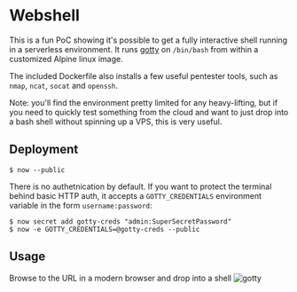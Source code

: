 # Webshell

This is a fun PoC showing it's possible to get a fully interactive shell running in a serverless environment. It runs [gotty](https://github.com/yudai/gotty) on `/bin/bash` from within a customized Alpine linux image.

The included Dockerfile also installs a few useful pentester tools, such as `nmap`, `ncat`, `socat` and `openssh`.

Note: you'll find the environment pretty limited for any heavy-lifting, but if you need to quickly test something from the cloud and want to just drop into a bash shell without spinning up a VPS, this is very useful.

## Deployment
```
$ now --public
```


There is no authetnication by default. If you want to protect the terminal behind basic HTTP auth, it accepts a `GOTTY_CREDENTIALS` environment variable in the form `username:password`:

```
$ now secret add gotty-creds "admin:SuperSecretPassword"
$ now -e GOTTY_CREDENTIALS=@gotty-creds --public
```

## Usage
Browse to the URL in a modern browser and drop into a shell
![gotty](../imgs/gotty.png)
